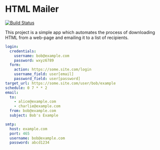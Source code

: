 # HTML Mailer
[![Build Status](https://travis-ci.com/inkychris/htmlmailer.svg?branch=master)](https://travis-ci.com/inkychris/htmlmailer)

This project is a simple app
which automates the process
of downloading HTML from a web-page
and emailing it to a list of recipients.

```yaml
login:
  credentials:
    username: bob@example.com
    password: wxyz6789
  form:
    action: https://some.site.com/login
    username_field: user[email]
    password_field: user[password]
target_url: https://some.site.com/user/bob/example
schedule: 0 7 * * 2
email:
  to:
    - alice@example.com
    - charlie@example.com
  from: bob@example.com
  subject: Bob's Example

smtp:
  host: example.com
  port: 465
  username: bob@example.com
  password: abcd1234
```
